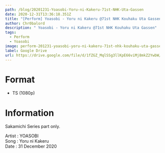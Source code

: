 ```yaml
---
path: /blog/20201231-Yoasobi-Yoru-ni-Kakeru-71st-NHK-Uta-Gassen
date: 2020-12-31T13:36:18.351Z
title: "[Perform] Yoasobi - Yoru ni Kakeru @71st NHK Kouhaku Uta Gassen"
author: Chr0balord
description: " Yoasobi - Yoru ni Kakeru @71st NHK Kouhaku Uta Gassen"
tags:
  - Perform
  - Yoasobi
image: perform-201231-yoasobi-yoru-ni-kakeru-71st-nhk-kouhaku-uta-gassen.ts_thumbs.jpg
label: Google Drive
url: https://drive.google.com/file/d/1fZGZ_MqlSSg3llKpE66viMj8mkZ2YwbW/view?usp=sharing
---
```

# Format

* TS (1080p)

# Information

Sakamichi Series part only.

Artist : YOASOBI <br>Song : Yoru ni Kakeru <br>
Date : 31 December 2020